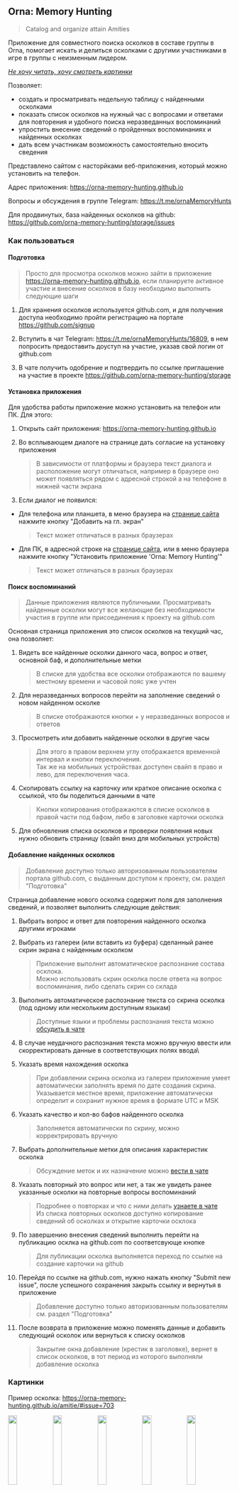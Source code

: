 ## Orna: Memory Hunting

> Catalog and organize attain Amities

Приложение для совместного поиска осколков в составе группы в Orna, помогает искать и делиться осколками с другими участниками в игре в группы с неизменным лидером.

_[Не хочу читать, хочу смотреть картинки](#картинки)_

Позволяет:

-   создать и просматривать недельную таблицу с найденными осколками
-   показать список осколков на нужный час с вопросами и ответами для повторения и удобного поиска неразведанных воспоминаний
-   упростить внесение сведений о пройденных воспоминаниях и найденных осколках
-   дать всем участникам возможность самостоятельно вносить сведения

Представлено сайтом с насторйками веб-приложения, который можно установить на телефон.

Адрес приложения: <https://orna-memory-hunting.github.io>

Вопросы и обсуждения в группе Telegram: <https://t.me/ornaMemoryHunts>

Для продвинутых, база найденных осколков на github: <https://github.com/orna-memory-hunting/storage/issues>

### Как пользоваться

#### Подготовка

> Просто для просмотра осколков можно зайти в приложение <https://orna-memory-hunting.github.io>, если планируете активное участие и внесение осколков в базу необходимо выполнить следующие шаги

1.  Для хранения осколков используется github.com, и для получения доступа необходимо пройти регистрацию на портале <https://github.com/signup>

2.  Вступить в чат Telegram: <https://t.me/ornaMemoryHunts/16809>, в нем попросить предоставить доуступ на участие, указав свой логин от github.com

3.  В чате получить одобрение и подтвердить по ссылке приглашение на участие в проекте <https://github.com/orna-memory-hunting/storage>

#### Установка приложения

Для удобства работы приложение можно установить на телефон или ПК. Для этого:

1.  Открыть сайт приложения: <https://orna-memory-hunting.github.io>

2.  Во всплывающем диалоге на странице дать согласие на установку приложения
    > В зависимости от платформы и браузера текст диалога и расположение могут отличаться,
    > например в браузере оно может появляться рядом с адресной строкой а на телефоне в нижней части экрана

3.  Если диалог не появился:

-   Для телефона или планшета, в меню браузера на [странице сайта](https://orna-memory-hunting.github.io) нажмите кнопку "Добавить на гл. экран"
    > Текст может отличаться в разных браузерах

-   Для ПК, в адресной строке на [странице сайта](https://orna-memory-hunting.github.io), или в меню браузера нажмите кнопку "Установить приложение 'Orna: Memory Hunting'"
    > Текст может отличаться в разных браузерах

#### Поиск воспоминаний

> Данные приложения являются публичными. Просматривать найденные осколки могут все желающие без необходимости участия в группе или присоединения к проекту на github.com

Основная страница приложения это список осколков на текущий час, она позволяет:

1.  Видеть все найденные осколки данного часа, вопрос и ответ, основной баф, и дополнительные метки
    > В списке для удобства все осколки отображаются по вашему местному времени и часовой пояс уже учтен

2.  Для неразведанных вопросов перейти на заполнение сведений о новом найденном осколке
    > В списке отображаются кнопки + у неразведанных вопросов и ответов

3.  Просмотреть или добавить найденные осколки в другие часы
    > Для этого в правом верхнем углу отображается временной интервал и кнопки переключения.<br>
    > Так же на мобильных устройствах доступен свайп в право и лево, для переключения часа.

4.  Скопировать ссылку на карточку или краткое описание осколка с ссылкой, что бы поделиться данными в чате
    > Кнопки копирования отображаются в списке осколков в правой части под бафом, либо в заголовке карточки осколка

5.  Для обновления списка осколков и проверки появления новых нужно обновить страницу (свайп вниз для мобильных устройств)

#### Добавление найденных осколков

> Добавление доступно только авторизованным пользователям портала github.com, с выданным доступом к проекту, см. раздел "Подготовка"

Страница добавление нового осколка содержит поля для заполнения сведений, и позволяет выполнить следующие действия:

1.  Выбрать вопрос и ответ для повторения найденного осколка другими игроками

2.  Выбрать из галереи (или вставить из буфера) сделанный ранее скрин экрана с найденным осколком
    > Приложение выполнит автоматическое распознание состава осклока.<br>
    > Можно использовать скрин осколка после ответа на вопрос воспоминания, либо сделать скрин со склада

3.  Выполнить автоматическое распознание текста со скрина осколка (под одному или нескольким доступным языкам)
    > Доступные языки и проблемы распознания текста можно [обсудить в чате](https://t.me/ornaMemoryHunts/16813)

4.  В случае неудачного распознания текста можно вручную ввести или скорректировать данные в соответствующих полях ввода\\

5.  Указать время нахождения осколка
    > При добавлении скрина осколка из галереи приложение умеет автоматически заполнять время по дате создания скрина.<br>
    > Указывается местное время, приложение автоматически определит и сохранит нужное время в формате UTC и MSK

6.  Указать качество и кол-во бафов найденного осколка
    > Заполняется автоматически по скрину, можно корректрировать вручную

7.  Выбрать дополнительные метки для описания характеристик осколка
    > Обсуждение меток и их назначение можно [вести в чате](https://t.me/ornaMemoryHunts/16813)

8.  Указать повторный это вопрос или нет, а так же увидеть ранее указанные осколки на повторные вопросы воспоминаний
    > Подробнее о повторках и что с ними делать [узнаете в чате](https://t.me/ornaMemoryHunts/16813)<br>
    > Из списка повторных осколков доступно копирование сведений об осколках и открытие карточки осклока

9.  По завершению внесения сведений выполнить перейти на публикацию осклка на github.com по соответсвующе кнопке
    > Для публикации осколка выполняется переход по ссылке на создание карточки на github

10. Перейдя по ссылке на github.com, нужно нажать кнопку "Submit new issue", после успешного сохранения закрыть ссылку и вернутья в приложение
    > Добавление доступно только авторизованным пользователям см. раздел "Подготовка"<br>

11. После возврата в приложение можно поменять данные и добавить следующий осколок или вернуться к списку осколков
    > Закрытие окна добавление (крестик в заголовке), вернет в список осколков, в тот период из которого выполняли добавление осколка

### Картинки

Пример осколка: <https://orna-memory-hunting.github.io/amitie/#issue=703>

<img src="https://user-images.githubusercontent.com/3082812/200195997-f5245f94-f8a9-422a-9c4e-6558b3a49ad1.jpg" width="20%"><img src="https://user-images.githubusercontent.com/3082812/200196005-d5ce132f-bc72-4f9f-be67-10d29cbe9395.jpg" width="20%"><img src="https://user-images.githubusercontent.com/3082812/200196012-df249dd6-5169-4d67-919b-8efcfba4ae06.jpg" width="20%"><img src="https://user-images.githubusercontent.com/3082812/200196046-76c533c9-90e6-488f-8565-161d0bbdf652.jpg" width="20%"><img src="https://user-images.githubusercontent.com/3082812/200196540-3396faa1-ad7c-4da9-bf2b-a7bdbd72edf5.jpg" width="20%">
